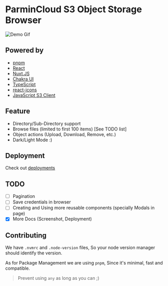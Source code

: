# ParminCloud S3 Object Storage Browser

![Demo Gif](./demo/demo.gif)

## Powered by

* [pnpm](https://pnpm.io/)
* [React](https://react.dev/)
* [Nuxt.JS](https://nextjs.org/)
* [Chakra UI](https://v2.chakra-ui.com/)
* [TypeScript](https://www.typescriptlang.org/)
* [react-icons](https://react-icons.github.io/react-icons/)
* [JavaScript S3 Client](https://github.com/aws/aws-sdk-js-v3/tree/main/clients/client-s3)

## Feature

* Directory/Sub-Directory support
* Browse files (limited to first 100 items) [See TODO list]
* Object actions (Upload, Download, Remove, etc.)
* Dark/Light Mode :)

## Deployment

Check out [deployments](./deployments/README.md)

## TODO

* [ ] Pagination
* [ ] Save credentials in browser
* [ ] Creating and Using more reusable components (specially Modals in page)
* [x] More Docs (Screenshot, Deployment)

## Contributing

We have `.nvmrc` and `.node-version` files, So your node version manager should identify the version.

As for Package Management we are using `pnpm`, Since it's minimal, fast and compatible.

> Prevent using `any` as long as you can ;)
